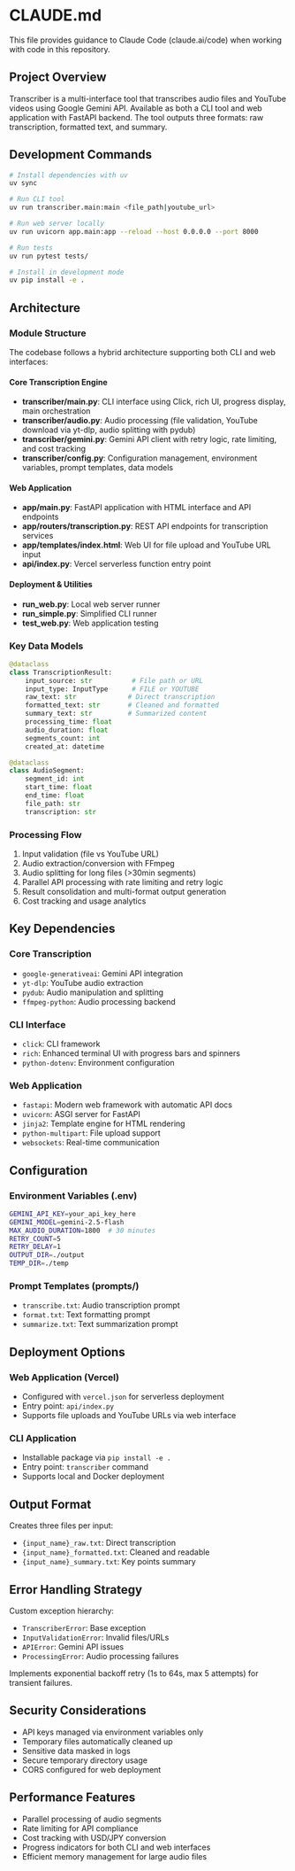 # CLAUDE.md

This file provides guidance to Claude Code (claude.ai/code) when working with code in this repository.

## Project Overview

Transcriber is a multi-interface tool that transcribes audio files and YouTube videos using Google Gemini API. Available as both a CLI tool and web application with FastAPI backend. The tool outputs three formats: raw transcription, formatted text, and summary.

## Development Commands

```bash
# Install dependencies with uv
uv sync

# Run CLI tool
uv run transcriber.main:main <file_path|youtube_url>

# Run web server locally
uv run uvicorn app.main:app --reload --host 0.0.0.0 --port 8000

# Run tests
uv run pytest tests/

# Install in development mode
uv pip install -e .
```

## Architecture

### Module Structure
The codebase follows a hybrid architecture supporting both CLI and web interfaces:

#### Core Transcription Engine
- **transcriber/main.py**: CLI interface using Click, rich UI, progress display, main orchestration
- **transcriber/audio.py**: Audio processing (file validation, YouTube download via yt-dlp, audio splitting with pydub)
- **transcriber/gemini.py**: Gemini API client with retry logic, rate limiting, and cost tracking
- **transcriber/config.py**: Configuration management, environment variables, prompt templates, data models

#### Web Application
- **app/main.py**: FastAPI application with HTML interface and API endpoints
- **app/routers/transcription.py**: REST API endpoints for transcription services
- **app/templates/index.html**: Web UI for file upload and YouTube URL input
- **api/index.py**: Vercel serverless function entry point

#### Deployment & Utilities
- **run_web.py**: Local web server runner
- **run_simple.py**: Simplified CLI runner
- **test_web.py**: Web application testing

### Key Data Models
```python
@dataclass
class TranscriptionResult:
    input_source: str          # File path or URL
    input_type: InputType      # FILE or YOUTUBE
    raw_text: str             # Direct transcription
    formatted_text: str       # Cleaned and formatted
    summary_text: str         # Summarized content
    processing_time: float
    audio_duration: float
    segments_count: int
    created_at: datetime

@dataclass  
class AudioSegment:
    segment_id: int
    start_time: float
    end_time: float
    file_path: str
    transcription: str
```

### Processing Flow
1. Input validation (file vs YouTube URL)
2. Audio extraction/conversion with FFmpeg
3. Audio splitting for long files (>30min segments)
4. Parallel API processing with rate limiting and retry logic
5. Result consolidation and multi-format output generation
6. Cost tracking and usage analytics

## Key Dependencies

### Core Transcription
- `google-generativeai`: Gemini API integration
- `yt-dlp`: YouTube audio extraction  
- `pydub`: Audio manipulation and splitting
- `ffmpeg-python`: Audio processing backend

### CLI Interface
- `click`: CLI framework
- `rich`: Enhanced terminal UI with progress bars and spinners
- `python-dotenv`: Environment configuration

### Web Application
- `fastapi`: Modern web framework with automatic API docs
- `uvicorn`: ASGI server for FastAPI
- `jinja2`: Template engine for HTML rendering
- `python-multipart`: File upload support
- `websockets`: Real-time communication

## Configuration

### Environment Variables (.env)
```bash
GEMINI_API_KEY=your_api_key_here
GEMINI_MODEL=gemini-2.5-flash
MAX_AUDIO_DURATION=1800  # 30 minutes
RETRY_COUNT=5
RETRY_DELAY=1
OUTPUT_DIR=./output
TEMP_DIR=./temp
```

### Prompt Templates (prompts/)
- `transcribe.txt`: Audio transcription prompt
- `format.txt`: Text formatting prompt  
- `summarize.txt`: Text summarization prompt

## Deployment Options

### Web Application (Vercel)
- Configured with `vercel.json` for serverless deployment
- Entry point: `api/index.py`
- Supports file uploads and YouTube URLs via web interface

### CLI Application
- Installable package via `pip install -e .`
- Entry point: `transcriber` command
- Supports local and Docker deployment

## Output Format

Creates three files per input:
- `{input_name}_raw.txt`: Direct transcription
- `{input_name}_formatted.txt`: Cleaned and readable
- `{input_name}_summary.txt`: Key points summary

## Error Handling Strategy

Custom exception hierarchy:
- `TranscriberError`: Base exception
- `InputValidationError`: Invalid files/URLs
- `APIError`: Gemini API issues
- `ProcessingError`: Audio processing failures

Implements exponential backoff retry (1s to 64s, max 5 attempts) for transient failures.

## Security Considerations

- API keys managed via environment variables only
- Temporary files automatically cleaned up
- Sensitive data masked in logs
- Secure temporary directory usage
- CORS configured for web deployment

## Performance Features

- Parallel processing of audio segments
- Rate limiting for API compliance
- Cost tracking with USD/JPY conversion
- Progress indicators for both CLI and web interfaces
- Efficient memory management for large audio files